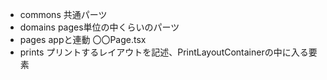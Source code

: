 - commons 共通パーツ
- domains pages単位の中くらいのパーツ
- pages appと連動 〇〇Page.tsx
- prints プリントするレイアウトを記述、PrintLayoutContainerの中に入る要素
